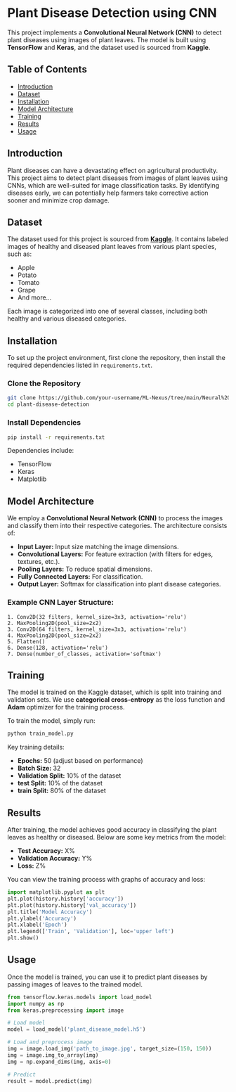 # Plant Disease Detection using CNN

This project implements a **Convolutional Neural Network (CNN)** to detect plant diseases using images of plant leaves. The model is built using **TensorFlow** and **Keras**, and the dataset used is sourced from **Kaggle**.

## Table of Contents

- [Introduction](#introduction)
- [Dataset](#dataset)
- [Installation](#installation)
- [Model Architecture](#model-architecture)
- [Training](#training)
- [Results](#results)
- [Usage](#usage)


## Introduction

Plant diseases can have a devastating effect on agricultural productivity. This project aims to detect plant diseases from images of plant leaves using CNNs, which are well-suited for image classification tasks. By identifying diseases early, we can potentially help farmers take corrective action sooner and minimize crop damage.

## Dataset

The dataset used for this project is sourced from **[Kaggle](https://www.kaggle.com/)**. It contains labeled images of healthy and diseased plant leaves from various plant species, such as:

- Apple
- Potato
- Tomato
- Grape
- And more...

Each image is categorized into one of several classes, including both healthy and various diseased categories.

## Installation

To set up the project environment, first clone the repository, then install the required dependencies listed in `requirements.txt`.

### Clone the Repository
```bash
git clone https://github.com/your-username/ML-Nexus/tree/main/Neural%20Networks/Plant%20Disease%20Detection.git
cd plant-disease-detection
```

### Install Dependencies
```bash
pip install -r requirements.txt
```

Dependencies include:
- TensorFlow
- Keras
- Matplotlib


## Model Architecture

We employ a **Convolutional Neural Network (CNN)** to process the images and classify them into their respective categories. The architecture consists of:

- **Input Layer:** Input size matching the image dimensions.
- **Convolutional Layers:** For feature extraction (with filters for edges, textures, etc.).
- **Pooling Layers:** To reduce spatial dimensions.
- **Fully Connected Layers:** For classification.
- **Output Layer:** Softmax for classification into plant disease categories.

### Example CNN Layer Structure:
```text
1. Conv2D(32 filters, kernel_size=3x3, activation='relu')
2. MaxPooling2D(pool_size=2x2)
3. Conv2D(64 filters, kernel_size=3x3, activation='relu')
4. MaxPooling2D(pool_size=2x2)
5. Flatten()
6. Dense(128, activation='relu')
7. Dense(number_of_classes, activation='softmax')
```

## Training

The model is trained on the Kaggle dataset, which is split into training and validation sets. We use **categorical cross-entropy** as the loss function and **Adam** optimizer for the training process.

To train the model, simply run:

```bash
python train_model.py
```

Key training details:
- **Epochs:** 50 (adjust based on performance)
- **Batch Size:** 32
- **Validation Split:** 10% of the dataset
- **test Split:** 10% of the dataset
- **train Split:** 80% of the dataset

## Results

After training, the model achieves good accuracy in classifying the plant leaves as healthy or diseased. Below are some key metrics from the model:

- **Test Accuracy:** X%
- **Validation Accuracy:** Y%
- **Loss:** Z%

You can view the training process with graphs of accuracy and loss:

```python
import matplotlib.pyplot as plt
plt.plot(history.history['accuracy'])
plt.plot(history.history['val_accuracy'])
plt.title('Model Accuracy')
plt.ylabel('Accuracy')
plt.xlabel('Epoch')
plt.legend(['Train', 'Validation'], loc='upper left')
plt.show()
```

## Usage

Once the model is trained, you can use it to predict plant diseases by passing images of leaves to the trained model.

```python
from tensorflow.keras.models import load_model
import numpy as np
from keras.preprocessing import image

# Load model
model = load_model('plant_disease_model.h5')

# Load and preprocess image
img = image.load_img('path_to_image.jpg', target_size=(150, 150))
img = image.img_to_array(img)
img = np.expand_dims(img, axis=0)

# Predict
result = model.predict(img)
```
